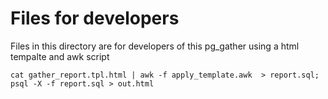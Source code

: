 # Files for developers
Files in this directory are for developers of this pg_gather using  a html tempalte and awk script

```
cat gather_report.tpl.html | awk -f apply_template.awk  > report.sql; psql -X -f report.sql > out.html  

```
